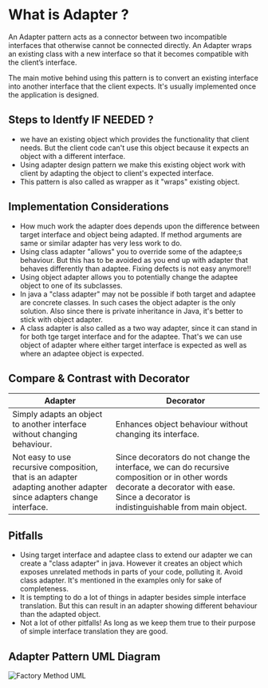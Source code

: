 # What is Adapter ? 

An Adapter pattern acts as a connector between two incompatible interfaces that otherwise cannot be connected directly. An Adapter wraps an existing class with a new interface so that it becomes compatible with the client’s interface.

The main motive behind using this pattern is to convert an existing interface into another interface that the client expects. It's usually implemented once the application is designed.

## Steps to Identfy IF NEEDED ?

* we have an existing object which provides the functionality that client needs. But the client code can't use this object because it expects an object with a different interface.
* Using adapter design pattern we make this existing object work with client by adapting the object to client's expected interface.
* This pattern is also called as wrapper as it "wraps" existing object.

## Implementation Considerations

* How much work the adapter does depends upon the difference between target interface and object being adapted. If method arguments are same or similar adapter has very less work to do.
* Using class adapter "allows" you to override some of the adaptee;s behaviour. But this has to be avoided as you end up with adapter that behaves differently than adaptee. Fixing defects is not easy anymore!!
* Using object adapter allows you to potentially change the adaptee object to one of its subclasses.
* In java a "class adapter" may not be possible if both target and adaptee are concrete classes. In such cases the object adapter is the only solution. Also since there is private inheritance in Java, it's better to stick with object adapter.
* A class adapter is also called as a two way adapter, since it can stand in for both tge target interface and for the adaptee. That's we can use object of adapter where either target interface is expected as well as where an adaptee object is expected.

## Compare & Contrast with Decorator

Adapter  | Decorator
------------- | -------------
Simply adapts an object to another interface without changing behaviour. | Enhances object behaviour without changing its interface.
Not easy to use recursive composition, that is an adapter adapting another adapter since adapters change interface. | Since decorators do not change the interface, we can do recursive composition or in other words decorate a decorator with ease. Since a decorator is indistinguishable from main object.

## Pitfalls

* Using target interface and adaptee class to extend our adapter we can create a "class adapter" in java. However it creates an object which exposes unrelated methods in parts of your code, polluting it. Avoid class adapter. It's mentioned in the examples only for sake of completeness.
* It is tempting to do a lot of things in adapter besides simple interface translation. But this can result in an adapter showing different behaviour than the adapted object.
* Not a lot of other pitfalls! As long as we keep them true to their purpose of simple interface translation they are good.

## Adapter Pattern UML Diagram

![Factory Method UML](https://github.com/ugurcancetin/Design-Patterns-Java8/blob/master/Structural%20DPs/Adapter-DP/adapter-dp.PNG)
